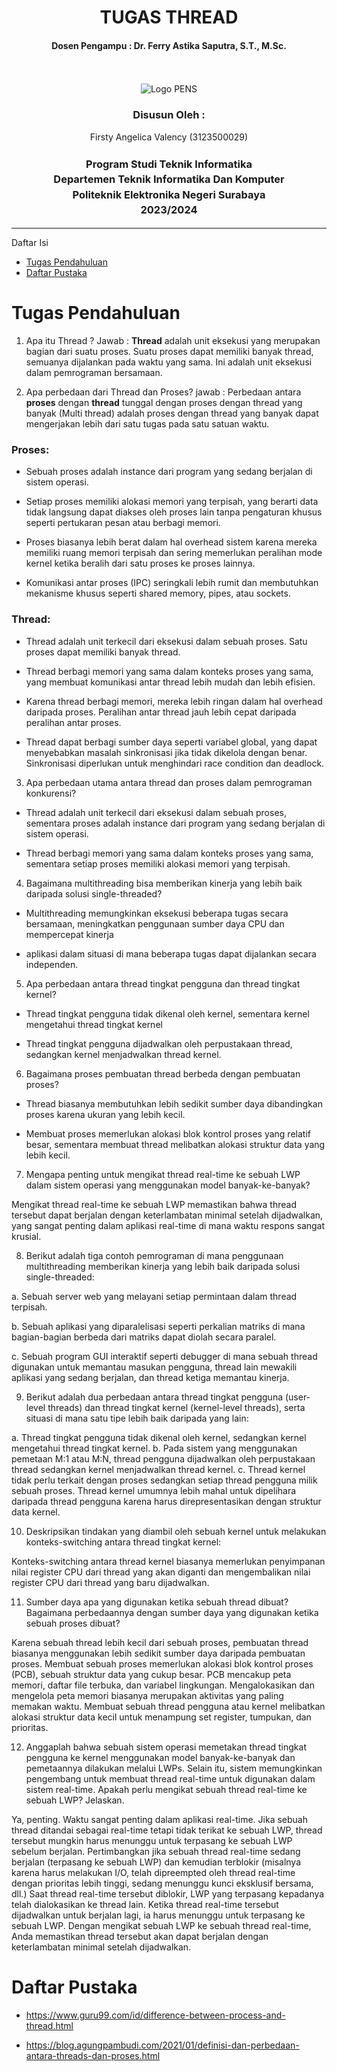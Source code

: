 <div align="center">
  <h1 style="font-weight: bold">TUGAS THREAD</h1>
  <h4 style="text-align: center;">Dosen Pengampu : Dr. Ferry Astika Saputra, S.T., M.Sc.</h4>
</div>
<br />
<br />
<div align="center">
  <img src="https://upload.wikimedia.org/wikipedia/id/4/44/Logo_PENS.png" alt="Logo PENS">
  <h3 style="text-align: center;">Disusun Oleh : </h3>
  <p style="text-align: center;">
    Firsty Angelica Valency (3123500029)<br>
  </p>
  <h3 style="text-align: center;line-height: 1.5">Program Studi Teknik Informatika<br>Departemen Teknik Informatika Dan Komputer<br>Politeknik Elektronika Negeri Surabaya<br>2023/2024</h3>
  <hr>
</div>


 Daftar Isi
<!-- - [Overview](#Overview) -->
- [Tugas Pendahuluan](#MultithreadingModels)
- [Daftar Pustaka](#Multicoreprogramming)

# Tugas Pendahuluan
1. Apa itu Thread ?
Jawab : **Thread** adalah unit eksekusi yang merupakan bagian dari suatu proses. Suatu proses dapat memiliki banyak thread, semuanya dijalankan pada waktu yang sama. Ini adalah unit eksekusi dalam pemrograman bersamaan. 

2. Apa perbedaan dari Thread dan Proses?
jawab : Perbedaan antara **proses** dengan **thread** tunggal dengan proses dengan thread yang banyak (Multi thread) adalah proses dengan thread yang banyak dapat mengerjakan lebih dari satu tugas pada satu satuan waktu.

### Proses:

- Sebuah proses adalah instance dari program yang sedang berjalan di sistem operasi.

- Setiap proses memiliki alokasi memori yang terpisah, yang berarti data tidak langsung dapat diakses oleh proses lain tanpa pengaturan khusus seperti pertukaran pesan atau berbagi memori.

- Proses biasanya lebih berat dalam hal overhead sistem karena mereka memiliki ruang memori terpisah dan sering memerlukan peralihan mode kernel ketika beralih dari satu proses ke proses lainnya.

- Komunikasi antar proses (IPC) seringkali lebih rumit dan membutuhkan mekanisme khusus seperti shared memory, pipes, atau sockets.

### Thread:

- Thread adalah unit terkecil dari eksekusi dalam sebuah proses. Satu proses dapat memiliki banyak thread.

- Thread berbagi memori yang sama dalam konteks proses yang sama, yang membuat komunikasi antar thread lebih mudah dan lebih efisien.

- Karena thread berbagi memori, mereka lebih ringan dalam hal overhead daripada proses. Peralihan antar thread jauh lebih cepat daripada peralihan antar proses.

- Thread dapat berbagi sumber daya seperti variabel global, yang dapat menyebabkan masalah sinkronisasi jika tidak dikelola dengan benar. Sinkronisasi diperlukan untuk menghindari race condition dan deadlock.


3. Apa perbedaan utama antara thread dan proses dalam pemrograman konkurensi?
- Thread adalah unit terkecil dari eksekusi dalam sebuah proses, sementara proses adalah instance dari program yang sedang berjalan di sistem operasi.

- Thread berbagi memori yang sama dalam konteks proses yang sama, sementara setiap proses memiliki alokasi memori yang terpisah.

4. Bagaimana multithreading bisa memberikan kinerja yang lebih baik daripada solusi single-threaded?
- Multithreading memungkinkan eksekusi beberapa tugas secara bersamaan, meningkatkan penggunaan sumber daya CPU dan mempercepat kinerja

- aplikasi dalam situasi di mana beberapa tugas dapat dijalankan secara independen.

5. Apa perbedaan antara thread tingkat pengguna dan thread tingkat kernel?
- Thread tingkat pengguna tidak dikenal oleh kernel, sementara kernel mengetahui thread tingkat kernel

- Thread tingkat pengguna dijadwalkan oleh perpustakaan thread, sedangkan kernel menjadwalkan thread kernel.

6. Bagaimana proses pembuatan thread berbeda dengan pembuatan proses?
- Thread biasanya membutuhkan lebih sedikit sumber daya dibandingkan proses karena ukuran yang lebih kecil.

- Membuat proses memerlukan alokasi blok kontrol proses yang relatif besar, sementara membuat thread melibatkan alokasi struktur data yang lebih kecil.

7. Mengapa penting untuk mengikat thread real-time ke sebuah LWP dalam sistem operasi yang menggunakan model banyak-ke-banyak?

Mengikat thread real-time ke sebuah LWP memastikan bahwa thread tersebut dapat berjalan dengan keterlambatan minimal setelah dijadwalkan, yang sangat penting dalam aplikasi real-time di mana waktu respons sangat krusial.

8. Berikut adalah tiga contoh pemrograman di mana penggunaan multithreading memberikan kinerja yang lebih baik daripada solusi single-threaded:

a. Sebuah server web yang melayani setiap permintaan dalam thread terpisah.

b. Sebuah aplikasi yang diparalelisasi seperti perkalian matriks di mana bagian-bagian berbeda dari matriks dapat diolah secara paralel.

c. Sebuah program GUI interaktif seperti debugger di mana sebuah thread digunakan untuk memantau masukan pengguna, thread lain mewakili aplikasi yang sedang berjalan, dan thread ketiga memantau kinerja.

9. Berikut adalah dua perbedaan antara thread tingkat pengguna (user-level threads) dan thread tingkat kernel (kernel-level threads), serta situasi di mana satu tipe lebih baik daripada yang lain:

a. Thread tingkat pengguna tidak dikenal oleh kernel, sedangkan kernel mengetahui thread tingkat kernel.
b. Pada sistem yang menggunakan pemetaan M:1 atau M:N, thread pengguna dijadwalkan oleh perpustakaan thread sedangkan kernel menjadwalkan thread kernel.
c. Thread kernel tidak perlu terkait dengan proses sedangkan setiap thread pengguna milik sebuah proses. Thread kernel umumnya lebih mahal untuk dipelihara daripada thread pengguna karena harus direpresentasikan dengan struktur data kernel.

10.  Deskripsikan tindakan yang diambil oleh sebuah kernel untuk melakukan konteks-switching antara thread tingkat kernel:

Konteks-switching antara thread kernel biasanya memerlukan penyimpanan nilai register CPU dari thread yang akan diganti dan mengembalikan nilai register CPU dari thread yang baru dijadwalkan.

11. Sumber daya apa yang digunakan ketika sebuah thread dibuat? Bagaimana perbedaannya dengan sumber daya yang digunakan ketika sebuah proses dibuat?

Karena sebuah thread lebih kecil dari sebuah proses, pembuatan thread biasanya menggunakan lebih sedikit sumber daya daripada pembuatan proses. Membuat sebuah proses memerlukan alokasi blok kontrol proses (PCB), sebuah struktur data yang cukup besar. PCB mencakup peta memori, daftar file terbuka, dan variabel lingkungan. Mengalokasikan dan mengelola peta memori biasanya merupakan aktivitas yang paling memakan waktu. Membuat sebuah thread pengguna atau kernel melibatkan alokasi struktur data kecil untuk menampung set register, tumpukan, dan prioritas.

12. Anggaplah bahwa sebuah sistem operasi memetakan thread tingkat pengguna ke kernel menggunakan model banyak-ke-banyak dan pemetaannya dilakukan melalui LWPs. Selain itu, sistem memungkinkan pengembang untuk membuat thread real-time untuk digunakan dalam sistem real-time. Apakah perlu mengikat sebuah thread real-time ke sebuah LWP? Jelaskan.

Ya, penting. Waktu sangat penting dalam aplikasi real-time. Jika sebuah thread ditandai sebagai real-time tetapi tidak terikat ke sebuah LWP, thread tersebut mungkin harus menunggu untuk terpasang ke sebuah LWP sebelum berjalan. Pertimbangkan jika sebuah thread real-time sedang berjalan (terpasang ke sebuah LWP) dan kemudian terblokir (misalnya karena harus melakukan I/O, telah dipreempted oleh thread real-time dengan prioritas lebih tinggi, sedang menunggu kunci eksklusif bersama, dll.) Saat thread real-time tersebut diblokir, LWP yang terpasang kepadanya telah dialokasikan ke thread lain. Ketika thread real-time tersebut dijadwalkan untuk berjalan lagi, ia harus menunggu untuk terpasang ke sebuah LWP. Dengan mengikat sebuah LWP ke sebuah thread real-time, Anda memastikan thread tersebut akan dapat berjalan dengan keterlambatan minimal setelah dijadwalkan.

# Daftar Pustaka

- https://www.guru99.com/id/difference-between-process-and-thread.html

- https://blog.agungpambudi.com/2021/01/definisi-dan-perbedaan-antara-threads-dan-proses.html